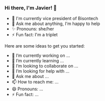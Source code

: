### Hi there, I'm Javier! 👋


- 🔭 I'm currently vice president of Bisontech 
- 💬 Ask me about anything, I'm happy to help 
- ✨ Pronouns: she/her
- ⚡ Fun fact: I'm a triplet

Here are some ideas to get you started:

- 🔭 I’m currently working on ...
- 🌱 I’m currently learning ...
- 👯 I’m looking to collaborate on ...
- 🤔 I’m looking for help with ...
- 💬 Ask me about ...
- 📫 How to reach me: ...
- 😄 Pronouns: ...
- ⚡ Fun fact: ...

